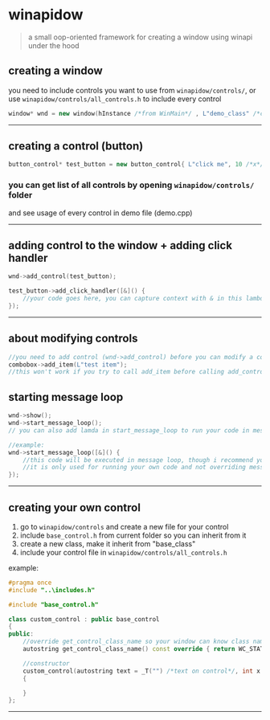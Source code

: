 # winapidow
>a small oop-oriented framework for creating a window using winapi under the hood 

## creating a window

you need to include controls you want to use from `winapidow/controls/`, or use `winapidow/controls/all_controls.h` to include every control

```cpp
window* wnd = new window(hInstance /*from WinMain*/ , L"demo_class" /*class name*/, L"demo" /*title name*/, 640 /*width*/, 480 /*height*/, WS_OVERLAPPED | WS_CAPTION | WS_SYSMENU | WS_MINIMIZEBOX /*style, defaults to WS_OVERLAPPEDWINDOW*/, nullptr /*parent window*/, (HBRUSH)(COLOR_WINDOW + 1) /*background color*/, LoadIcon(0, IDI_APPLICATION) /*icon*/);
```
***

## creating a control (button)

```cpp
button_control* test_button = new button_control{ L"click me", 10 /*x*/, 40 /*y*/, 140 /*w*/, 20 /*h*/ };
```

### you can get list of all controls by opening `winapidow/controls/` folder
and see usage of every control in demo file (demo.cpp)

***

## adding control to the window + adding click handler

```cpp
wnd->add_control(test_button);

test_button->add_click_handler([&]() {
    //your code goes here, you can capture context with & in this lambda since it uses std::function instead of function pointer under the hood
});
```
***

## about modifying controls
```cpp
//you need to add control (wnd->add_control) before you can modify a control 
combobox->add_item(L"test item");
//this won't work if you try to call add_item before calling add_control, because control handle is not created yet
```

## starting message loop

```cpp
wnd->show();
wnd->start_message_loop();
// you can also add lamda in start_message_loop to run your code in message loop

//example: 
wnd->start_message_loop([&]() {
    //this code will be executed in message loop, though i recommend you to create a separate thread for your own code
    //it is only used for running your own code and not overriding message handler 
});
```
***

## creating your own control

1. go to `winapidow/controls` and create a new file for your control
2. include `base_control.h` from current folder so you can inherit from it 
3. create a new class, make it inherit from "base_class"
4. include your control file in `winapidow/controls/all_controls.h`

example:

```cpp
#pragma once
#include "..\includes.h"

#include "base_control.h"

class custom_control : public base_control
{
public:
    //override get_control_class_name so your window can know class name when calling CreateWindow
    autostring get_control_class_name() const override { return WC_STATIC; }

    //constructor
    custom_control(autostring text = _T("") /*text on control*/, int x = 0, int y = 0, int w = 0, int h = 0, DWORD style = WS_CHILD | WS_VISIBLE /*customize style*/) : base_control(text /*remove text constructor and set this field to "" by default if you don't need any text on control*/, x, y, w, h, style)
    {

    }
};
```
***

